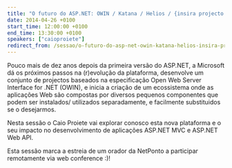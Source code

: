 ```yaml
---
title: "O futuro do ASP.NET: OWIN / Katana / Helios / {insira projecto aqui}"
date: 2014-04-26 +0100
start_time: 12:00:00 +0100
end_time: 13:30:00 +0100
speakers: ["caioproiete"]
redirect_from: /sessao/o-futuro-do-asp-net-owin-katana-helios-insira-projecto-aqui/
---
```

Pouco mais de dez anos depois da primeira versão do ASP.NET, a Microsoft dá os próximos passos na (r)evolução da plataforma, desenvolve um conjunto de projectos baseados na especificação Open Web Server Interface for .NET (OWIN), e inicia a criação de um ecossistema onde as aplicações Web são compostas por diversos pequenos componentes que podem ser instalados/ utilizados separadamente, e facilmente substituidos se o desejarmos.

Nesta sessão o Caio Proiete vai explorar conosco esta nova plataforma e o seu impacto no desenvolvimento de aplicações ASP.NET MVC e ASP.NET Web API.

Esta sessão marca a estreia de um orador da NetPonto a participar remotamente via web conference :)!

